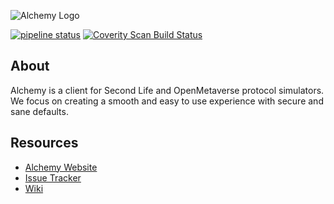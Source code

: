![Alchemy Logo](https://www.alchemyviewer.org/images/banner.png)

[![pipeline status](https://git.alchemyviewer.org/alchemy/alchemy/badges/master/pipeline.svg)](https://git.alchemyviewer.org/alchemy/alchemy/commits/master)
[![Coverity Scan Build Status](https://scan.coverity.com/projects/20301/badge.svg)](https://scan.coverity.com/projects/alch_v2)

## About
Alchemy is a client for Second Life and OpenMetaverse protocol simulators. We focus on creating a smooth and easy to use experience with secure and sane defaults.

## Resources
* [Alchemy Website](http://www.alchemyviewer.org)
* [Issue Tracker](https://git.alchemyviewer.org/alchemy/alchemy/issues)
* [Wiki](https://git.alchemyviewer.org/alchemy/alchemy/wikis/home)
